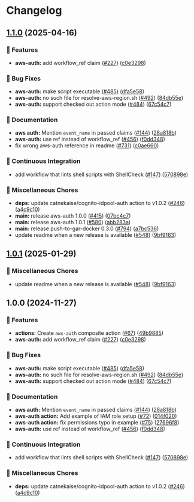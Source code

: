 # Changelog

## [1.1.0](https://github.com/fcjack/shared-workflows/compare/aws-auth-v1.0.1...aws-auth-v1.1.0) (2025-04-16)


### 🎉 Features

* **aws-auth:** add workflow_ref claim ([#227](https://github.com/fcjack/shared-workflows/issues/227)) ([c0e3298](https://github.com/fcjack/shared-workflows/commit/c0e329819eb62c2cfb5611a56289a2017066b1e7))


### 🐛 Bug Fixes

* **aws-auth:** make script executable ([#485](https://github.com/fcjack/shared-workflows/issues/485)) ([dfa5e58](https://github.com/fcjack/shared-workflows/commit/dfa5e58bc01ab959770bb57a434c63fceb9a0783))
* **aws-auth:** no such file for resolve-aws-region.sh ([#492](https://github.com/fcjack/shared-workflows/issues/492)) ([84db55e](https://github.com/fcjack/shared-workflows/commit/84db55e4f41ce257b365f8236ea6b2ce849da236))
* **aws-auth:** support checked out action mode ([#484](https://github.com/fcjack/shared-workflows/issues/484)) ([67c54c7](https://github.com/fcjack/shared-workflows/commit/67c54c781187c4cf4c03a937b2029e03e82c19e4))


### 📝 Documentation

* **aws auth:** Mention `event_name` in passed claims ([#144](https://github.com/fcjack/shared-workflows/issues/144)) ([28a818b](https://github.com/fcjack/shared-workflows/commit/28a818be69fe2838d577205e53c9e8c411e68e20))
* **aws-auth:** use ref instead of workflow_ref ([#456](https://github.com/fcjack/shared-workflows/issues/456)) ([f0dd348](https://github.com/fcjack/shared-workflows/commit/f0dd3480fa3e657d741dd9e8d9b999cfb61fc713))
* fix wrong aws-auth reference in readme ([#731](https://github.com/fcjack/shared-workflows/issues/731)) ([c0ae660](https://github.com/fcjack/shared-workflows/commit/c0ae660365599f4f1a8550c941e08d4a6de268e5))


### 🤖 Continuous Integration

* add workflow that lints shell scripts with ShellCheck ([#147](https://github.com/fcjack/shared-workflows/issues/147)) ([570898e](https://github.com/fcjack/shared-workflows/commit/570898eda6d4fb6c0e4d45a24bf9681c89a12aa6))


### 🔧 Miscellaneous Chores

* **deps:** update catnekaise/cognito-idpool-auth action to v1.0.2 ([#246](https://github.com/fcjack/shared-workflows/issues/246)) ([a4c9c10](https://github.com/fcjack/shared-workflows/commit/a4c9c10b1ed2b863ab85e1f655fc8dc960382271))
* **main:** release aws-auth 1.0.0 ([#415](https://github.com/fcjack/shared-workflows/issues/415)) ([07bc4c7](https://github.com/fcjack/shared-workflows/commit/07bc4c7b19c27345ee8945e09f780f112db114f2))
* **main:** release aws-auth 1.0.1 ([#580](https://github.com/fcjack/shared-workflows/issues/580)) ([abb283a](https://github.com/fcjack/shared-workflows/commit/abb283a39f2ddc434391d0e5d9a994f74bf20e35))
* **main:** release push-to-gar-docker 0.3.0 ([#794](https://github.com/fcjack/shared-workflows/issues/794)) ([a7bc536](https://github.com/fcjack/shared-workflows/commit/a7bc5367c4a91c389526d58839d8f6224dba4dcc))
* update readme when a new release is available ([#548](https://github.com/fcjack/shared-workflows/issues/548)) ([9bf9163](https://github.com/fcjack/shared-workflows/commit/9bf9163126c44247bcee6b6b9390eb488f9ead53))

## [1.0.1](https://github.com/grafana/shared-workflows/compare/aws-auth-v1.0.0...aws-auth-v1.0.1) (2025-01-29)


### 🔧 Miscellaneous Chores

* update readme when a new release is available ([#548](https://github.com/grafana/shared-workflows/issues/548)) ([9bf9163](https://github.com/grafana/shared-workflows/commit/9bf9163126c44247bcee6b6b9390eb488f9ead53))

## 1.0.0 (2024-11-27)


### 🎉 Features

* **actions:** Create `aws-auth` composite action ([#67](https://github.com/grafana/shared-workflows/issues/67)) ([49b9885](https://github.com/grafana/shared-workflows/commit/49b9885e467b0544c76602d4e8b8ee342f6ea96b))
* **aws-auth:** add workflow_ref claim ([#227](https://github.com/grafana/shared-workflows/issues/227)) ([c0e3298](https://github.com/grafana/shared-workflows/commit/c0e329819eb62c2cfb5611a56289a2017066b1e7))


### 🐛 Bug Fixes

* **aws-auth:** make script executable ([#485](https://github.com/grafana/shared-workflows/issues/485)) ([dfa5e58](https://github.com/grafana/shared-workflows/commit/dfa5e58bc01ab959770bb57a434c63fceb9a0783))
* **aws-auth:** no such file for resolve-aws-region.sh ([#492](https://github.com/grafana/shared-workflows/issues/492)) ([84db55e](https://github.com/grafana/shared-workflows/commit/84db55e4f41ce257b365f8236ea6b2ce849da236))
* **aws-auth:** support checked out action mode ([#484](https://github.com/grafana/shared-workflows/issues/484)) ([67c54c7](https://github.com/grafana/shared-workflows/commit/67c54c781187c4cf4c03a937b2029e03e82c19e4))


### 📝 Documentation

* **aws auth:** Mention `event_name` in passed claims ([#144](https://github.com/grafana/shared-workflows/issues/144)) ([28a818b](https://github.com/grafana/shared-workflows/commit/28a818be69fe2838d577205e53c9e8c411e68e20))
* **aws-auth action:** Add example of IAM role setup ([#72](https://github.com/grafana/shared-workflows/issues/72)) ([014f020](https://github.com/grafana/shared-workflows/commit/014f020ca34fedea0827998db586c87125a778eb))
* **aws-auth action:** fix permissions typo in example ([#75](https://github.com/grafana/shared-workflows/issues/75)) ([27696f8](https://github.com/grafana/shared-workflows/commit/27696f87003ba95a885a222367934a2e5e25848d))
* **aws-auth:** use ref instead of workflow_ref ([#456](https://github.com/grafana/shared-workflows/issues/456)) ([f0dd348](https://github.com/grafana/shared-workflows/commit/f0dd3480fa3e657d741dd9e8d9b999cfb61fc713))


### 🤖 Continuous Integration

* add workflow that lints shell scripts with ShellCheck ([#147](https://github.com/grafana/shared-workflows/issues/147)) ([570898e](https://github.com/grafana/shared-workflows/commit/570898eda6d4fb6c0e4d45a24bf9681c89a12aa6))


### 🔧 Miscellaneous Chores

* **deps:** update catnekaise/cognito-idpool-auth action to v1.0.2 ([#246](https://github.com/grafana/shared-workflows/issues/246)) ([a4c9c10](https://github.com/grafana/shared-workflows/commit/a4c9c10b1ed2b863ab85e1f655fc8dc960382271))
